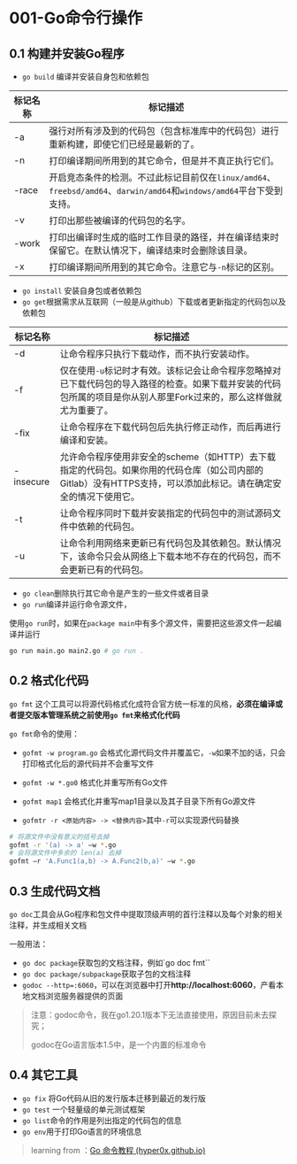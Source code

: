 # 001-Go命令行操作

## 0.1 构建并安装Go程序
+ `go build` 编译并安装自身包和依赖包

| 标记名称 | 标记描述                                                     |
| -------- | ------------------------------------------------------------ |
| -a       | 强行对所有涉及到的代码包（包含标准库中的代码包）进行重新构建，即使它们已经是最新的了。 |
| -n       | 打印编译期间所用到的其它命令，但是并不真正执行它们。         |
| -race    | 开启竞态条件的检测。不过此标记目前仅在`linux/amd64`、`freebsd/amd64`、`darwin/amd64`和`windows/amd64`平台下受到支持。 |
| -v       | 打印出那些被编译的代码包的名字。                             |
| -work    | 打印出编译时生成的临时工作目录的路径，并在编译结束时保留它。在默认情况下，编译结束时会删除该目录。 |
| -x       | 打印编译期间所用到的其它命令。注意它与`-n`标记的区别。       |

+ `go install` 安装自身包或者依赖包
+ `go get`根据需求从互联网（一般是从github）下载或者更新指定的代码包以及依赖包

| 标记名称  | 标记描述                                                     |
| --------- | ------------------------------------------------------------ |
| -d        | 让命令程序只执行下载动作，而不执行安装动作。                 |
| -f        | 仅在使用`-u`标记时才有效。该标记会让命令程序忽略掉对已下载代码包的导入路径的检查。如果下载并安装的代码包所属的项目是你从别人那里Fork过来的，那么这样做就尤为重要了。 |
| -fix      | 让命令程序在下载代码包后先执行修正动作，而后再进行编译和安装。 |
| -insecure | 允许命令程序使用非安全的scheme（如HTTP）去下载指定的代码包。如果你用的代码仓库（如公司内部的Gitlab）没有HTTPS支持，可以添加此标记。请在确定安全的情况下使用它。 |
| -t        | 让命令程序同时下载并安装指定的代码包中的测试源码文件中依赖的代码包。 |
| -u        | 让命令利用网络来更新已有代码包及其依赖包。默认情况下，该命令只会从网络上下载本地不存在的代码包，而不会更新已有的代码包。 |

+ `go clean`删除执行其它命令是产生的一些文件或者目录
+ `go run`编译并运行命令源文件，

使用`go run`时，如果在`package main`中有多个源文件，需要把这些源文件一起编译并运行

```bash
go run main.go main2.go # go run .
```

## 0.2 格式化代码

`go fmt` 这个工具可以将源代码格式化成符合官方统一标准的风格，**必须在编译或者提交版本管理系统之前使用`go fmt`来格式化代码**

`go fmt`命令的使用：

+ `gofmt -w program.go` 会格式化源代码文件并覆盖它，`-w`如果不加的话，只会打印格式化后的源代码并不会重写文件

+  `gofmt -w *.go0` 格式化并重写所有Go文件

+  `gofmt map1` 会格式化并重写map1目录以及其子目录下所有Go源文件

+  `gofmtr -r <原始内容> -> <替换内容>`其中`-r`可以实现源代码替换

  ```bash
  # 将源文件中没有意义的括号去掉
  gofmt -r '(a) -> a' –w *.go
  # 会将源文件中多余的 len(a) 去掉
  gofmt –r 'A.Func1(a,b) -> A.Func2(b,a)' –w *.go
  ```

## 0.3 生成代码文档
`go doc`工具会从Go程序和包文件中提取顶级声明的首行注释以及每个对象的相关注释，并生成相关文档

一般用法：

+ `go doc package`获取包的文档注释，例如`go doc fmt``
+ `go doc package/subpackage`获取子包的文档注释
+ `godoc --http=:6060`，可以在浏览器中打开**http://localhost:6060**，产看本地文档浏览服务器提供的页面

> 注意：godoc命令，我在go1.20.1版本下无法直接使用，原因目前未去探究；
>
> godoc在Go语言版本1.5中，是一个内置的标准命令

## 0.4 其它工具
+  `go fix` 将Go代码从旧的发行版本迁移到最近的发行版
+  `go test` 一个轻量级的单元测试框架
+ `go list`命令的作用是列出指定的代码包的信息
+ `go env`用于打印Go语言的环境信息

>  learning from ：[Go 命令教程 (hyper0x.github.io)](https://hyper0x.github.io/go_command_tutorial/#/)